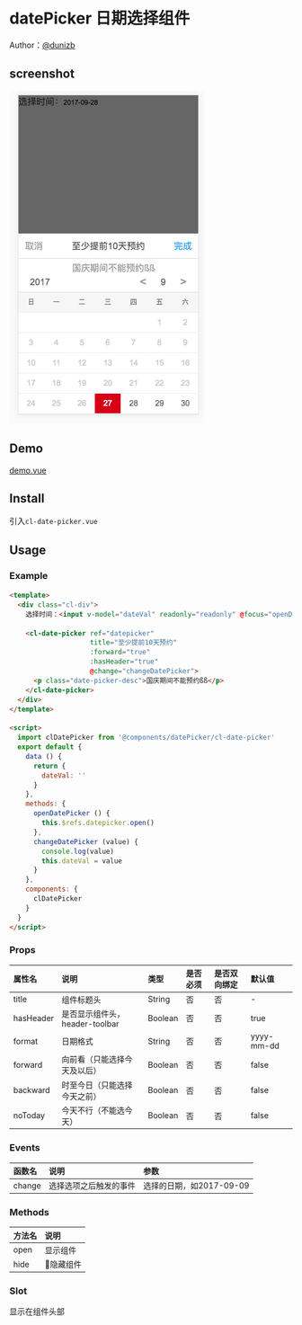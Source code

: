 # datePicker 日期选择组件

Author：[@dunizb](https://github.com/dunizb)

## screenshot
![screenshot.png](screenshot.png)

## Demo
[demo.vue](demo.vue)

## Install
引入`cl-date-picker.vue`

## Usage

### Example
```html
<template>
  <div class="cl-div">
    选择时间：<input v-model="dateVal" readonly="readonly" @focus="openDatePicker" placeholder="请选择" type="text">

    <cl-date-picker ref="datepicker"
                    title="至少提前10天预约"
                    :forward="true"
                    :hasHeader="true"
                    @change="changeDatePicker">
      <p class="date-picker-desc">国庆期间不能预约ßß</p>
    </cl-date-picker>
  </div>
</template>

<script>
  import clDatePicker from '@components/datePicker/cl-date-picker'
  export default {
    data () {
      return {
        dateVal: ''
      }
    },
    methods: {
      openDatePicker () {
        this.$refs.datepicker.open()
      },
      changeDatePicker (value) {
        console.log(value)
        this.dateVal = value
      }
    },
    components: {
      clDatePicker
    }
  }
</script>
```

### Props
|属性名|       说明      |  类型 |是否必须|是否双向绑定|默认值|
|:------|:--------------|:------|:------|:-------|:-----|
|title  |组件标题头      |String  |否     |否       | -  |
|hasHeader  |是否显示组件头，header-toolbar|Boolean  |否 |否  | true  |
|format  |日期格式       |String  |否     |否       | yyyy-mm-dd  |
|forward |向前看（只能选择今天及以后）|Boolean |否     |否    | false|
|backward|时至今日（只能选择今天之前）|Boolean|否     |否     | false|
|noToday|今天不行（不能选今天）|Boolean|否     |否     | false|

### Events
|函数名 |       说明      |  参数          |
|:------|:--------------|:--------------|
|change |选择选项之后触发的事件| 选择的日期，如2017-09-09  |

### Methods
|方法名 |       说明    |
|:------|:--------------|
|open |显示组件|
|hide |隐藏组件|

### Slot
显示在组件头部